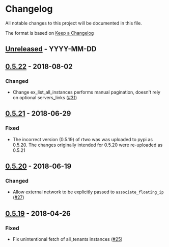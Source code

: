 # Changelog
All notable changes to this project will be documented in this file.

The format is based on [Keep a Changelog](http://keepachangelog.com/en/1.0.0/)

<!--
## [<exact release including patch>](<github compare url>) - <release date in YYYY-MM-DD>
### Added
  - <summary of new features>

### Changed
  - <for changes in existing functionality>

### Deprecated
  - <for soon-to-be removed features>

### Removed
  - <for now removed features>

### Fixed
  - <for any bug fixes>

### Security
  - <in case of vulnerabilities>
-->

## [Unreleased](https://github.com/cyverse/rtwo/compare/0.5.22...HEAD) - YYYY-MM-DD
## [0.5.22](https://github.com/cyverse/rtwo/compare/0.5.21...0.5.22) - 2018-08-02
### Changed
 - Change ex_list_all_instances performs manual pagination, doesn't rely on
   optional servers_links ([#31](https://github.com/cyverse/rtwo/pull/31))

## [0.5.21](https://github.com/cyverse/rtwo/compare/0.5.20...0.5.21) - 2018-06-29
### Fixed
 - The incorrect version (0.5.19) of rtwo was was uploaded to pypi as 0.5.20. The
   changes originally intended for 0.5.20 were re-uploaded as 0.5.21

## [0.5.20](https://github.com/cyverse/rtwo/compare/0.5.19...0.5.20) - 2018-06-19
### Changed
 - Allow external network to be explicitly passed to `associate_floating_ip` ([#27](https://github.com/cyverse/rtwo/pull/27))

## [0.5.19](https://github.com/cyverse/rtwo/compare/0.5.18...0.5.19) - 2018-04-26
### Fixed
 - Fix unintentional fetch of all_tenants instances ([#25](https://github.com/cyverse/rtwo/pull/25))
